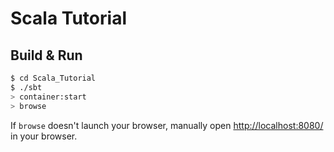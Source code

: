 # Scala Tutorial #

## Build & Run ##

```sh
$ cd Scala_Tutorial
$ ./sbt
> container:start
> browse
```

If `browse` doesn't launch your browser, manually open [http://localhost:8080/](http://localhost:8080/) in your browser.
